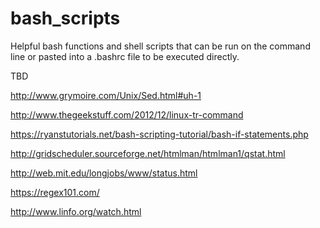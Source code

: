 # bash_scripts
Helpful bash functions and shell scripts that can be run on the command line or pasted into a .bashrc file to be executed directly.

TBD

http://www.grymoire.com/Unix/Sed.html#uh-1

http://www.thegeekstuff.com/2012/12/linux-tr-command

https://ryanstutorials.net/bash-scripting-tutorial/bash-if-statements.php

http://gridscheduler.sourceforge.net/htmlman/htmlman1/qstat.html

http://web.mit.edu/longjobs/www/status.html

https://regex101.com/

http://www.linfo.org/watch.html
